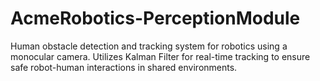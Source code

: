 # AcmeRobotics-PerceptionModule
Human obstacle detection and tracking system for robotics using a monocular camera. Utilizes Kalman Filter for real-time tracking to ensure safe robot-human interactions in shared environments.
